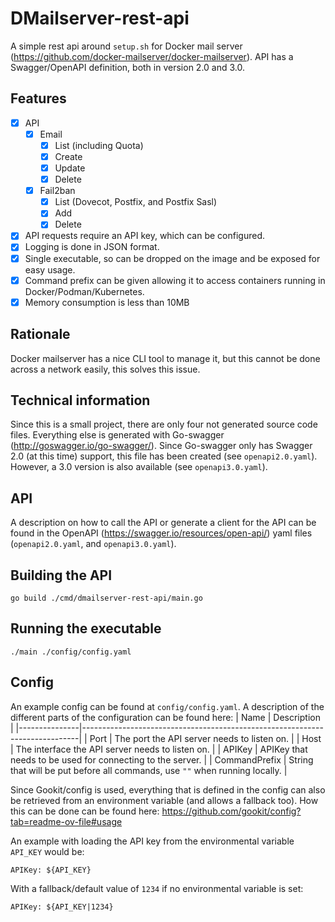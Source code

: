 # DMailserver-rest-api
A simple rest api around `setup.sh` for Docker mail server (https://github.com/docker-mailserver/docker-mailserver).
API has a Swagger/OpenAPI definition, both in version 2.0 and 3.0.

## Features
- [x] API
  - [x] Email
    - [x] List (including Quota)
    - [x] Create
    - [x] Update
    - [x] Delete
  - [x] Fail2ban
    - [x] List (Dovecot, Postfix, and Postfix Sasl)
    - [x] Add
    - [x] Delete
- [x] API requests require an API key, which can be configured.
- [x] Logging is done in JSON format.
- [x] Single executable, so can be dropped on the image and be exposed for easy usage.
- [x] Command prefix can be given allowing it to access containers running in Docker/Podman/Kubernetes.
- [x] Memory consumption is less than 10MB

## Rationale
Docker mailserver has a nice CLI tool to manage it, but this cannot be done
across a network easily, this solves this issue.

## Technical information
Since this is a small project, there are only four not generated source code
files. Everything else is generated with Go-swagger (http://goswagger.io/go-swagger/).
Since Go-swagger only has Swagger 2.0 (at this time) support, this file has been
created (see `openapi2.0.yaml`). However, a 3.0 version is also available (see 
`openapi3.0.yaml`).

## API
A description on how to call the API or generate a client for the API can be
found in the OpenAPI (https://swagger.io/resources/open-api/) yaml files (`openapi2.0.yaml`, and `openapi3.0.yaml`).

## Building the API
```
go build ./cmd/dmailserver-rest-api/main.go
```

## Running the executable
```
./main ./config/config.yaml
```

## Config
An example config can be found at `config/config.yaml`. A description of the
different parts of the configuration can be found here:
| Name          | Description                                                                 |
|---------------|-----------------------------------------------------------------------------|
| Port          | The port the API server needs to listen on.                                 |
| Host          | The interface the API server needs to listen on.                            |
| APIKey        | APIKey that needs to be used for connecting to the server.                  |
| CommandPrefix | String that will be put before all commands, use `""` when running locally. |

Since Gookit/config is used, everything that is defined in the config can also
be retrieved from an environment variable (and allows a fallback too).
How this can be done can be found here: https://github.com/gookit/config?tab=readme-ov-file#usage

An example with loading the API key from the environmental variable `API_KEY`
would be:
```
APIKey: ${API_KEY}
```

With a fallback/default value of `1234` if no environmental variable is set:
```
APIKey: ${API_KEY|1234}
```